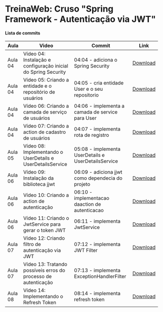 # TreinaWeb: Cruso "Spring Framework - Autenticação via JWT"

#### Lista de commits
Aula | Video | Commit | Link
------ | ------ | ------ | ------
Aula 04 | Vídeo 04:  Instalação e configuração inicial do Spring Security | 04:04 - adiciona o Spring Security | [Download](https://github.com/treinaweb/treinaweb-spring-data-jpa/archive/bac4b91ccaed04c69c2d4dc096cc24bb1b1ece42.zip)
Aula 04 | Vídeo 05:  Criando a entidade e o repositório de usuários | 04:05 - cria entidade User e o seu repositorio | [Download](https://github.com/treinaweb/treinaweb-spring-data-jpa/archive/478e3c57bb58757c5f1065d00879b1f9ce411f3c.zip)
Aula 04 | Vídeo 06:  Criando a camada de serviço de usuários | 04:06 - implementa a camada de service para User | [Download](https://github.com/treinaweb/treinaweb-spring-data-jpa/archive/ee10b1f3fbfaf05ca996d658add50ee710342e2a.zip)
Aula 04 | Vídeo 07:  Criando a action de cadastro de usuários | 04:07 - implementa rota de registro | [Download](https://github.com/treinaweb/treinaweb-spring-data-jpa/archive/2b306ad14fe959ed9beb8794e74d184561465a50.zip)
Aula 05 | Vídeo 08:  Implementando o UserDetails e UserDetailsService | 05:08 - implementa UserDetails e UserDetailsService | [Download](https://github.com/treinaweb/treinaweb-spring-data-jpa/archive/4b7c38c8a88c0ac69f222a26cdaf955aeefc9e73.zip)
Aula 06 | Vídeo 09:  Instalação da biblioteca jjwt | 06:09 - adiciona jjwt como dependecia do projeto | [Download](https://github.com/treinaweb/treinaweb-spring-data-jpa/archive/d55664d85742a6d2491a471e3988c2956f1f16d5.zip)
Aula 06 | Vídeo 10:  Criando a action de autenticação | 06:10 - implementacao daaction de autenticacao | [Download](https://github.com/treinaweb/treinaweb-spring-data-jpa/archive/69d12f21a85bd3812e540c48281e620128bc3330.zip)
Aula 06 | Vídeo 11:  Criando o JwtService para gerar o token JWT | 06:11 - implementa JwtService | [Download](https://github.com/treinaweb/treinaweb-spring-data-jpa/archive/6c01b06b194a6cec1cc4f77ec3826ac4888914b4.zip)
Aula 07 | Vídeo 12:  Criando filtro de autenticação via JWT | 07:12 - implementa JWT Filter | [Download](https://github.com/treinaweb/treinaweb-spring-data-jpa/archive/7bf7ee22841ae13b975be8d2f7fcd6efa1b93a58.zip)
Aula 07 | Vídeo 13:  Tratando possíveis erros do processo de autenticação | 07:13 - implementa ExceptionHandlerFilter | [Download](https://github.com/treinaweb/treinaweb-spring-data-jpa/archive/78f1990286f2b6b82b46731d3a784c600701c896.zip)
Aula 08 | Vídeo 14:  Implementando o Refresh Token | 08:14 - implementa refresh token | [Download](https://github.com/treinaweb/treinaweb-spring-data-jpa/archive/7e3ecfaf5743385a464017584651ef1fc12ee02d.zip)

